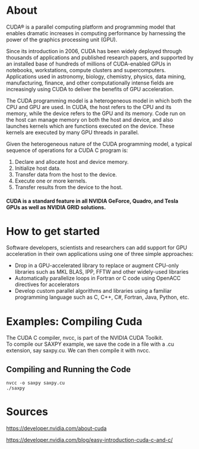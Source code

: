 # About

CUDA® is a parallel computing platform and programming model that enables dramatic increases in computing performance by harnessing the power of the graphics processing unit (GPU). 

Since its introduction in 2006, CUDA has been widely deployed through thousands of applications and published research papers, and supported by an installed base of hundreds of millions of CUDA-enabled GPUs in notebooks, workstations, compute clusters and supercomputers.  Applications used in astronomy, biology, chemistry, physics, data mining, manufacturing, finance, and other computationally intense fields are increasingly using CUDA to deliver the benefits of GPU acceleration.

The CUDA programming model is a heterogeneous model in which both the CPU and GPU are used. In CUDA, the host refers to the CPU and its memory, while the device refers to the GPU and its memory. Code run on the host can manage memory on both the host and device, and also launches kernels which are functions executed on the device. These kernels are executed by many GPU threads in parallel.

Given the heterogeneous nature of the CUDA programming model, a typical sequence of operations for a CUDA C program is:

1. Declare and allocate host and device memory.
2. Initialize host data.
3. Transfer data from the host to the device.
4. Execute one or more kernels.
5. Transfer results from the device to the host.

#### CUDA is a standard feature in all NVIDIA GeForce, Quadro, and Tesla GPUs as well as NVIDIA GRID solutions. 

# How to get started

Software developers, scientists and researchers can add support for GPU acceleration in their own applications using one of  three simple approaches:

* Drop in a GPU-accelerated library to replace or augment CPU-only libraries such as MKL BLAS, IPP, FFTW and other widely-used libraries
* Automatically parallelize loops in Fortran or C code using OpenACC directives for accelerators
* Develop custom parallel algorithms and libraries using a familiar programming language such as C, C++, C#, Fortran, Java, Python, etc.

# Examples: Compiling Cuda

The CUDA C compiler, nvcc, is part of the NVIDIA CUDA Toolkit.  
To compile our SAXPY example, we save the code in a file with a .cu extension, say saxpy.cu. We can then compile it with nvcc.

## Compiling and Running the Code

```
nvcc -o saxpy saxpy.cu
./saxpy
```

# Sources

https://developer.nvidia.com/about-cuda

https://developer.nvidia.com/blog/easy-introduction-cuda-c-and-c/
